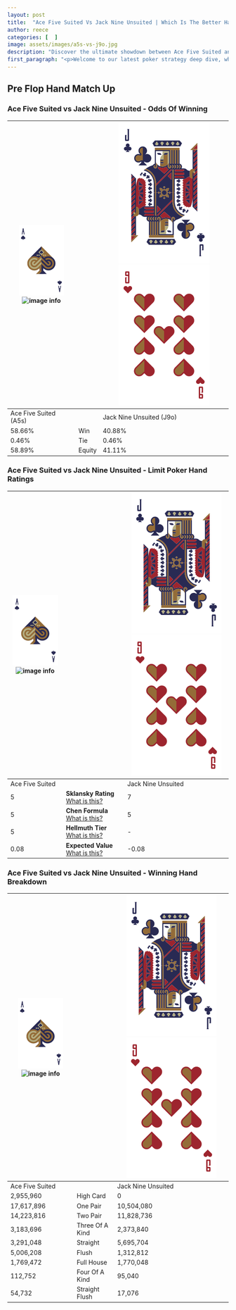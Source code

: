 ```yaml
---
layout: post
title:  "Ace Five Suited Vs Jack Nine Unsuited | Which Is The Better Hand In Poker? A Complete Guide"
author: reece
categories: [  ]
image: assets/images/a5s-vs-j9o.jpg
description: "Discover the ultimate showdown between Ace Five Suited and Jack Nine Unsuited in poker! Uncover the odds, strategies, and scenarios where one hand triumphs over the other. Get ready to up your poker game with this thrilling analysis."
first_paragraph: "<p>Welcome to our latest poker strategy deep dive, where we're pitting two distinct hands against each other in a high-stakes showdown: Ace Five Suited vs Jack Nine Unsuited.</p><p>In the dynamic world of poker, every decision counts, and knowing which hand holds the upper hand is key to your success at the table.</p><p>In this article, we'll dissect these two hands, explore the scenarios where one dominates the other, and equip you with the knowledge to make strategic choices that can tip the odds in your favor.</p><p>Get ready to unravel the intriguing dynamics of these poker hands and elevate your game to new heights.</p>"
---
```




[comment]: # (sp0)

## Pre Flop Hand Match Up

<div class="table hand-ratings" markdown="1"> 



### Ace Five Suited vs Jack Nine Unsuited - Odds Of Winning


    
| ![image info](assets/images/hand1/A.png) ![image info](assets/images/hand1/5s.png) |  | ![image info](assets/images/hand2/J.png) ![image info](assets/images/hand2/9o.png) |
| -------- | -------- | -------- |
| Ace Five Suited (A5s) |  | Jack Nine Unsuited (J9o) |
| 58.66% | Win | 40.88% |
| 0.46% | Tie | 0.46% |
| 58.89% | Equity | 41.11% |




[comment]: # (sp1)



### Ace Five Suited vs Jack Nine Unsuited - Limit Poker Hand Ratings


    
| ![image info](assets/images/hand1/A.png) ![image info](assets/images/hand1/5s.png) |  | ![image info](assets/images/hand2/J.png) ![image info](assets/images/hand2/9o.png) |
| -------- | -------- | -------- |
| Ace Five Suited |  | Jack Nine Unsuited |
| 5 | **Sklansky Rating** [What is this?](/sklansky-rating-explained) | 7 |
| 5 | **Chen Formula** [What is this?](/chen-formula-explained) | 5 |
| 5 | **Hellmuth Tier** [What is this?](/Hellmuth-tier-explained) | - |
| 0.08 | **Expected Value** [What is this?](/expected-value-explained) | -0.08 |




[comment]: # (sp2)



### Ace Five Suited vs Jack Nine Unsuited - Winning Hand Breakdown


    
| ![image info](assets/images/hand1/A.png) ![image info](assets/images/hand1/5s.png) |  | ![image info](assets/images/hand2/J.png) ![image info](assets/images/hand2/9o.png) |
| -------- | -------- | -------- |
| Ace Five Suited |  | Jack Nine Unsuited |
| 2,955,960 | High Card | 0 |
| 17,617,896 | One Pair | 10,504,080 |
| 14,223,816 | Two Pair | 11,828,736 |
| 3,183,696 | Three Of A Kind | 2,373,840 |
| 3,291,048 | Straight | 5,695,704 |
| 5,006,208 | Flush | 1,312,812 |
| 1,769,472 | Full House | 1,770,048 |
| 112,752 | Four Of A Kind | 95,040 |
| 54,732 | Straight Flush | 17,076 |




[comment]: # (sp3)



</div>

[comment]: # (sp4)



[comment]: # (sp5)

